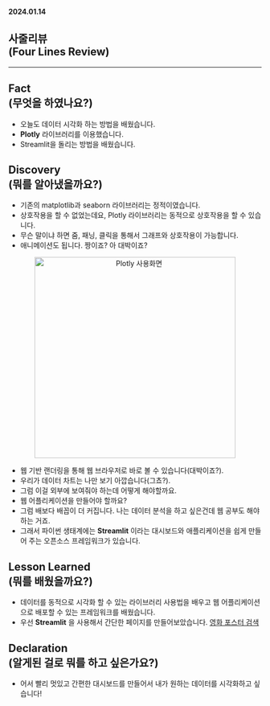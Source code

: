 **2024.01.14**

## 사줄리뷰<br>(Four Lines Review)</br>
---
## Fact<br>(무엇을 하였나요?)</br>

- 오늘도 데이터 시각화 하는 방법을 배웠습니다.
- **Plotly** 라이브러리를 이용했습니다.
- Streamlit을 돌리는 방법을 배웠습니다.

## Discovery<br>(뭐를 알아냈을까요?)</br>
- 기존의 matplotlib과 seaborn 라이브러리는 정적이였습니다.
- 상호작용을 할 수 없었는데요, Plotly 라이브러리는 동적으로 상호작용을 할 수 있습니다.
- 무슨 말이냐 하면 줌, 패닝, 클릭을 통해서 그래프와 상호작용이 가능합니다.
- 애니메이션도 됩니다. 짱이죠? 아 대박이죠?

<figure style="text-align: center;">
    <img src = 'https://github.com/user-attachments/assets/503ec021-0212-4f35-8938-fdc439295169' alt='Plotly 사용화면' width='400'>
</figure>

- 웹 기반 랜더링을 통해 웹 브라우저로 바로 볼 수 있습니다(대박이죠?).
- 우리가 데이터 차트는 나만 보기 아깝습니다(그쵸?).
- 그럼 이걸 외부에 보여줘야 하는데 어떻게 해야할까요.
- 웹 어플리케이션을 만들어야 할까요?
- 그럼 배보다 배꼽이 더 커집니다. 나는 데이터 분석을 하고 싶은건데 웹 공부도 해야하는 거죠.
- 그래서 파이썬 생태계에는 **Streamlit** 이라는 대시보드와 애플리케이션을 쉽게 만들어 주는 오픈소스 프레임워크가 있습니다.

## Lesson Learned<br>(뭐를 배웠을까요?)</br>
- 데이터를 동적으로 시각화 할 수 있는 라이브러리 사용법을 배우고 웹 어플리케이션으로 배포할 수 있는 프레임워크를 배웠습니다.
- 우선 **Streamlit** 을 사용해서 간단한 페이지를 만들어보았습니다.
[영화 포스터 검색](https://fisaapp-qrubcvipapielgpsf5kmor.streamlit.app/)

## Declaration<br>(알게된 걸로 뭐를 하고 싶은가요?)</br>

- 어서 빨리 멋있고 간편한 대시보드를 만들어서 내가 원하는 데이터를 시각화하고 싶습니다!